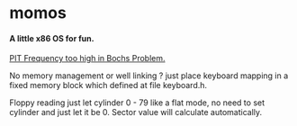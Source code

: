 momos
=====

#### A little x86 OS for fun.

[PIT Frequency too high in Bochs Problem.](http://forum.osdev.org/viewtopic.php?f=1&t=27574)

No memory management or well linking ? just place keyboard mapping in a fixed memory block which defined at file keyboard.h.

Floppy reading just let cylinder 0 - 79 like a flat mode, no need to set cylinder and just let it be 0. Sector value will calculate automatically.